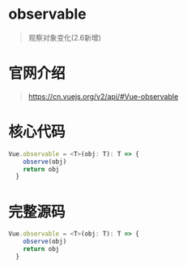 <!--
 * @Author: zyxm5
 * @Date: 2021-01-25 06:55:25
 * @LastEditors: zyxm5
 * @LastEditTime: 2021-01-25 09:42:03
 * @Description: observable源码分析
-->
# observable

> 观察对象变化(2.6新增)

# 官网介绍

> https://cn.vuejs.org/v2/api/#Vue-observable

# 核心代码

```js
Vue.observable = <T>(obj: T): T => {
    observe(obj)
    return obj
  }
```

# 完整源码

```js
Vue.observable = <T>(obj: T): T => {
    observe(obj)
    return obj
  }
```
